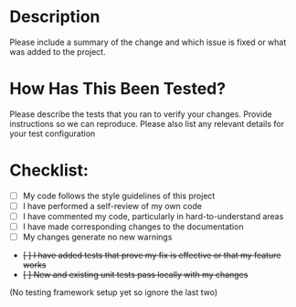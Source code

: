 # Description

Please include a summary of the change and which issue is fixed or what was added to the project. 

# How Has This Been Tested?

Please describe the tests that you ran to verify your changes. Provide instructions so we can reproduce. Please also list any relevant details for your test configuration

# Checklist:

- [ ] My code follows the style guidelines of this project
- [ ] I have performed a self-review of my own code
- [ ] I have commented my code, particularly in hard-to-understand areas
- [ ] I have made corresponding changes to the documentation
- [ ] My changes generate no new warnings
- ~~[ ] I have added tests that prove my fix is effective or that my feature works~~
- ~~[ ] New and existing unit tests pass locally with my changes~~

(No testing framework setup yet so ignore the last two)

